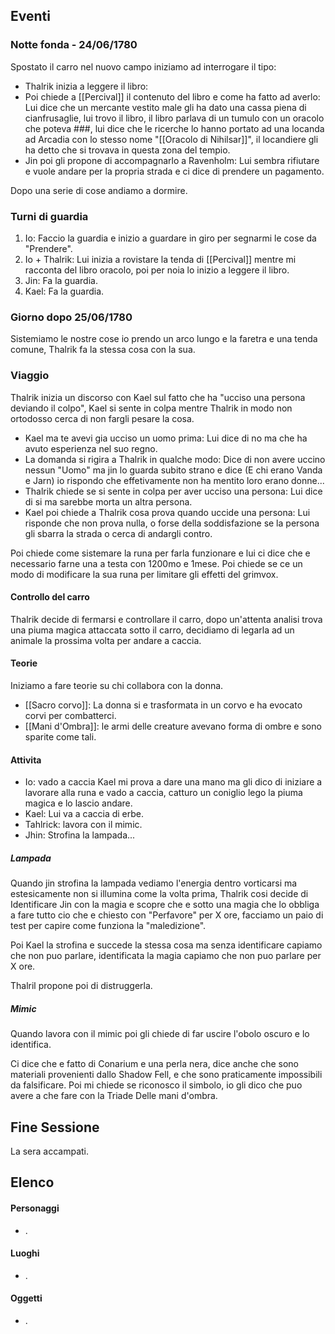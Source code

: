 
## Eventi  

### Notte fonda - 24/06/1780
Spostato il carro nel nuovo campo iniziamo ad interrogare il tipo:
- Thalrik inizia a leggere il libro: 
- Poi chiede a [[Percival]] il contenuto del libro e come ha fatto ad averlo: Lui dice che un mercante vestito male gli ha dato una cassa piena di cianfrusaglie, lui trovo il libro, il libro parlava di un tumulo con un oracolo che poteva ###, lui dice che le ricerche lo hanno portato ad una locanda ad Arcadia con lo stesso nome "[[Oracolo di Nihilsar]]", il locandiere gli ha detto che si trovava in questa zona del tempio.
- Jin poi gli propone di accompagnarlo a Ravenholm: Lui sembra rifiutare e vuole andare per la propria strada e ci dice di prendere un pagamento.

Dopo una serie di cose andiamo a dormire.


### Turni di guardia

1. Io: Faccio la guardia e inizio a guardare in giro per segnarmi le cose da "Prendere".
2. Io + Thalrik: Lui inizia a rovistare la tenda di [[Percival]] mentre mi racconta del libro oracolo, poi per noia lo inizio a leggere il libro.
3. Jin: Fa la guardia.
4. Kael: Fa la guardia.

### Giorno dopo 25/06/1780

Sistemiamo le nostre cose io prendo un arco lungo e la faretra e una tenda comune, Thalrik fa la stessa cosa con la sua.


### Viaggio

Thalrik inizia un discorso con Kael sul fatto che ha "ucciso una persona deviando il colpo", Kael si sente in colpa mentre Thalrik in modo non ortodosso cerca di non fargli pesare la cosa.

- Kael ma te avevi gia ucciso un uomo prima: Lui dice di no ma che ha avuto esperienza nel suo regno.
- La domanda si rigira a Thalrik in qualche modo: Dice di non avere uccino nessun "Uomo" ma jin lo guarda subito strano e dice (E chi erano Vanda e Jarn) io rispondo che effetivamente non ha mentito loro erano donne...
- Thalrik chiede se si sente in colpa per aver ucciso una persona: Lui dice di si ma sarebbe morta un altra persona.
- Kael poi chiede a Thalrik cosa prova quando uccide una persona: Lui risponde che non prova nulla, o forse della soddisfazione se la persona gli sbarra la strada o cerca di andargli contro.

Poi chiede come sistemare la runa per farla funzionare e lui ci dice che e necessario farne una a testa con 1200mo e 1mese.
Poi chiede se ce un modo di modificare la sua runa per limitare gli effetti del grimvox.

#### Controllo del carro

Thalrik decide di fermarsi e controllare il carro, dopo un'attenta analisi trova una piuma magica attaccata sotto il carro, decidiamo di legarla ad un animale la prossima volta per andare a caccia.

#### Teorie

Iniziamo a fare teorie su chi collabora con la donna.

- [[Sacro corvo]]: La donna si e trasformata in un corvo e ha evocato corvi per combatterci.
- [[Mani d'Ombra]]: le armi delle creature avevano forma di ombre e sono sparite come tali.

#### Attivita
- Io: vado a caccia Kael mi prova a dare una mano ma gli dico di iniziare a lavorare alla runa e vado a caccia, catturo un coniglio lego la piuma magica e lo lascio andare.
- Kael: Lui va a caccia di erbe.
- Tahlrick: lavora con il mimic.
- Jhin: Strofina la lampada...

##### Lampada 
Quando jin strofina la lampada vediamo l'energia dentro vorticarsi ma estesicamente non si illumina come la volta prima, Thalrik cosi decide di Identificare Jin con la magia e scopre che e sotto una magia che lo obbliga a fare tutto cio che e chiesto con "Perfavore" per X ore, facciamo un paio di test per capire come funziona la "maledizione".

Poi Kael la strofina e succede la stessa cosa ma senza identificare capiamo che non puo parlare, identificata la magia capiamo che non puo parlare per X ore.

Thalril propone poi di distruggerla.

##### Mimic
Quando lavora con il mimic poi gli chiede di far uscire l'obolo oscuro e lo identifica.

Ci dice che e fatto di Conarium e una perla nera, dice anche che sono materiali provenienti dallo Shadow Fell, e che sono praticamente impossibili da falsificare.
Poi mi chiede se riconosco il simbolo, io gli dico che puo avere a che fare con la Triade Delle mani d'ombra.

## Fine Sessione
La sera accampati. 

## Elenco

#### Personaggi
- .

#### Luoghi
- .

#### Oggetti
- .
